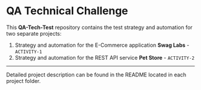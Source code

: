 # QA Technical Challenge 

This **QA-Tech-Test** repository contains the test strategy and automation for two separate projects: 
1. Strategy and automation for the E-Commerce application **Swag Labs** - `ACTIVITY-1`
2. Strategy and automation for the REST API service **Pet Store** - `ACTIVITY-2`

---

Detailed project description can be found in the README located in each project folder. 